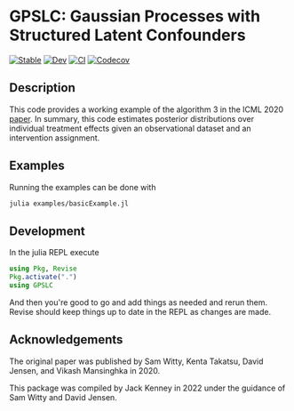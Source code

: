 # GPSLC: Gaussian Processes with Structured Latent Confounders

[![Stable](https://img.shields.io/badge/docs-stable-blue.svg)](https://kdl-umass.github.io/GPSLC.jl/stable)
[![Dev](https://img.shields.io/badge/docs-dev-blue.svg)](https://kdl-umass.github.io/GPSLC.jl/dev)
[![CI](https://github.com/KDL-umass/GPSLC.jl/workflows/CI/badge.svg)](https://github.com/kdl-umass/GPSLC.jl/actions?query=workflow%3ACI)
[![Codecov](https://codecov.io/gh/kdl-umass/GPSLC.jl/branch/main/graph/badge.svg)](https://codecov.io/gh/kdl-umass/GPSLC.jl)

## Description

This code provides a working example of the algorithm 3 in the ICML 2020 [paper](http://proceedings.mlr.press/v119/witty20a/witty20a.pdf). In summary, this code estimates posterior distributions over individual treatment effects given an observational dataset and an intervention assignment.

## Examples

Running the examples can be done with

```bash
julia examples/basicExample.jl
```

## Development

In the julia REPL execute

```julia
using Pkg, Revise
Pkg.activate(".")
using GPSLC
```

And then you're good to go and add things as needed and rerun them. Revise should keep things up to date in the REPL as changes are made.

## Acknowledgements

The original paper was published by Sam Witty, Kenta Takatsu, David Jensen, and Vikash Mansinghka in 2020.

This package was compiled by Jack Kenney in 2022 under the guidance of Sam Witty and David Jensen.
